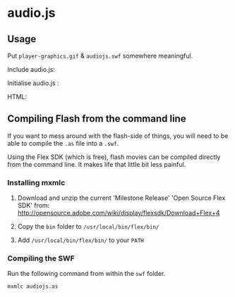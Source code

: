 # audio.js

## Usage

Put `player-graphics.gif` & `audiojs.swf` somewhere meaningful.

Include audio.js:
    <script src="/js/audio.js"></script>

Initialise audio.js :
    <script>
      audiojs.events.ready(function() {
        var as = audiojs.createAll({
          imageLocation: '/images/player-graphics.gif',
          swfLocation: '/swf/audiojs.swf'
        });
      });
    </script>

HTML:
    <audio src="/mp3/juicy.mp3" preload="auto"></audio>

## Compiling Flash from the command line

If you want to mess around with the flash-side of things, you will need to be able to compile the `.as` file into a `.swf`.

Using the Flex SDK (which is free), flash movies can be compiled
directly from the command line. It makes life that little bit less painful.

### Installing mxmlc

1. Download and unzip the current 'Milestone Release' 'Open Source Flex SDK' from:
   <http://opensource.adobe.com/wiki/display/flexsdk/Download+Flex+4>

2. Copy the `bin` folder to `/usr/local/bin/flex/bin/`

3. Add `/usr/local/bin/flex/bin/` to your `PATH`

### Compiling the SWF

Run the following command from within the `swf` folder.

    mxmlc audiojs.as
